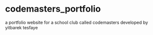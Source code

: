 # codemasters_portfolio
a portfolio website for a school club called codemasters developed by yitbarek tesfaye
